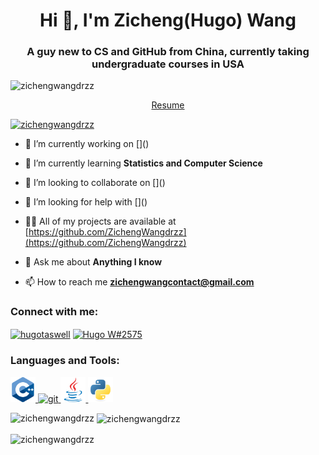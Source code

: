 <h1 align="center">Hi 👋, I'm Zicheng(Hugo) Wang</h1>
<h3 align="center">A guy new to CS and GitHub from China, currently taking undergraduate courses in USA</h3>

<p align="left"> <img src="https://komarev.com/ghpvc/?username=zichengwangdrzz&label=Profile%20views&color=0e75b6&style=flat" alt="zichengwangdrzz" /> </p>

<p align="center"> <a href=https://docs.google.com/document/d/1VH9qtxjerH2fdBhA0nr9mlW5SJ7UlbkL/edit>Resume</a>

<p align="left"> <a href="https://github.com/ryo-ma/github-profile-trophy"><img src="https://github-profile-trophy.vercel.app/?username=zichengwangdrzz" alt="zichengwangdrzz" /></a> </p>

- 🔭 I’m currently working on [\](\)

- 🌱 I’m currently learning **Statistics and Computer Science**

- 👯 I’m looking to collaborate on [\](\)

- 🤝 I’m looking for help with [\](\)

- 👨‍💻 All of my projects are available at [https://github.com/ZichengWangdrzz](https://github.com/ZichengWangdrzz)

- 💬 Ask me about **Anything I know**

- 📫 How to reach me **zichengwangcontact@gmail.com**

<h3 align="left">Connect with me:</h3>
<p align="left">
<a href="https://instagram.com/hugotaswell" target="blank"><img align="center" src="https://raw.githubusercontent.com/rahuldkjain/github-profile-readme-generator/master/src/images/icons/Social/instagram.svg" alt="hugotaswell" height="30" width="40" /></a>
<a href="https://discord.gg/Hugo W#2575" target="blank"><img align="center" src="https://raw.githubusercontent.com/rahuldkjain/github-profile-readme-generator/master/src/images/icons/Social/discord.svg" alt="Hugo W#2575" height="30" width="40" /></a>
</p>

<h3 align="left">Languages and Tools:</h3>
<p align="left"> <a href="https://www.w3schools.com/cpp/" target="_blank" rel="noreferrer"> <img src="https://raw.githubusercontent.com/devicons/devicon/master/icons/cplusplus/cplusplus-original.svg" alt="cplusplus" width="40" height="40"/> </a> <a href="https://git-scm.com/" target="_blank" rel="noreferrer"> <img src="https://www.vectorlogo.zone/logos/git-scm/git-scm-icon.svg" alt="git" width="40" height="40"/> </a> <a href="https://www.java.com" target="_blank" rel="noreferrer"> <img src="https://raw.githubusercontent.com/devicons/devicon/master/icons/java/java-original.svg" alt="java" width="40" height="40"/> </a> <a href="https://www.python.org" target="_blank" rel="noreferrer"> <img src="https://raw.githubusercontent.com/devicons/devicon/master/icons/python/python-original.svg" alt="python" width="40" height="40"/> </a> </p>

<p><img align="left" src="https://github-readme-stats.vercel.app/api/top-langs?username=zichengwangdrzz&show_icons=true&locale=en&layout=compact" alt="zichengwangdrzz" /></p>

<p>&nbsp;<img align="center" src="https://github-readme-stats.vercel.app/api?username=zichengwangdrzz&show_icons=true&locale=en" alt="zichengwangdrzz" /></p>

<p><img align="center" src="https://github-readme-streak-stats.herokuapp.com/?user=zichengwangdrzz&" alt="zichengwangdrzz" /></p>
